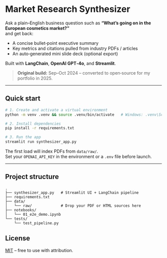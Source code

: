 # Market Research Synthesizer

Ask a plain–English business question such as **“What’s going on in the European cosmetics market?”**  
and get back:

* A concise bullet‑point executive summary  
* Key metrics and citations pulled from industry PDFs / articles  
* An auto‑generated mini slide deck (optional export)

Built with **LangChain**, **OpenAI GPT‑4o**, and **Streamlit**.

> **Original build:** Sep–Oct 2024 – converted to open‑source for my portfolio in 2025.

---

## Quick start

```bash
# 1. Create and activate a virtual environment
python -m venv .venv && source .venv/bin/activate   # Windows: .venv\Scripts\activate

# 2. Install dependencies
pip install -r requirements.txt

# 3. Run the app
streamlit run synthesizer_app.py
```

The first load will index PDFs from `data/raw/`.  
Set your `OPENAI_API_KEY` in the environment or a `.env` file before launch.

---

## Project structure

```
.
├── synthesizer_app.py   # Streamlit UI + LangChain pipeline
├── requirements.txt
├── data/
│   └── raw/             # Drop your PDF or HTML sources here
├── notebooks/
│   └── 01_e2e_demo.ipynb
└── tests/
    └── test_pipeline.py
```

## License

[MIT](LICENSE) – free to use with attribution.
